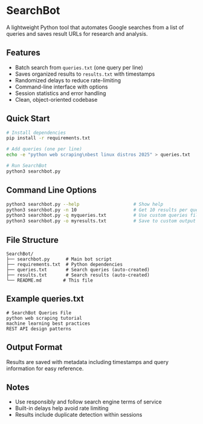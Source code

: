 # SearchBot

A lightweight Python tool that automates Google searches from a list of queries and saves result URLs for research and analysis.

## Features

- Batch search from `queries.txt` (one query per line)
- Saves organized results to `results.txt` with timestamps
- Randomized delays to reduce rate-limiting
- Command-line interface with options
- Session statistics and error handling
- Clean, object-oriented codebase

## Quick Start

```bash
# Install dependencies
pip install -r requirements.txt

# Add queries (one per line)
echo -e "python web scraping\nbest linux distros 2025" > queries.txt

# Run SearchBot
python3 searchbot.py
```

## Command Line Options

```bash
python3 searchbot.py --help                    # Show help
python3 searchbot.py -n 10                     # Get 10 results per query
python3 searchbot.py -q myqueries.txt          # Use custom queries file
python3 searchbot.py -o myresults.txt          # Save to custom output file
```

## File Structure

```
SearchBot/
├── searchbot.py      # Main bot script
├── requirements.txt  # Python dependencies
├── queries.txt       # Search queries (auto-created)
├── results.txt       # Search results (auto-created)
└── README.md        # This file
```

## Example queries.txt

```
# SearchBot Queries File
python web scraping tutorial
machine learning best practices
REST API design patterns
```

## Output Format

Results are saved with metadata including timestamps and query information for easy reference.

## Notes

- Use responsibly and follow search engine terms of service
- Built-in delays help avoid rate limiting
- Results include duplicate detection within sessions
